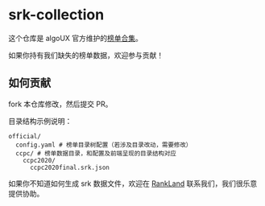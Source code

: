 # srk-collection

这个仓库是 algoUX 官方维护的[榜单合集](https://rl.algoux.org/collection/official)。

如果你持有我们缺失的榜单数据，欢迎参与贡献！

## 如何贡献

fork 本仓库修改，然后提交 PR。

目录结构示例说明：

```plain
official/
  config.yaml # 榜单目录树配置（若涉及目录改动，需要修改）
  ccpc/ # 榜单数据目录，和配置及前端呈现的目录结构对应
    ccpc2020/
      ccpc2020final.srk.json
```

如果你不知道如何生成 srk 数据文件，欢迎在 [RankLand](https://rl.algoux.org) 联系我们，我们很乐意提供协助。
